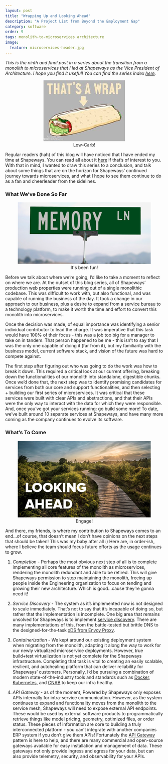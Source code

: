 ```yaml
---
layout: post
title: "Wrapping Up and Looking Ahead"
description: "A Project List from Beyond the Employment Gap"
category: software
order: 9
tags: monolith-to-microservices architecture
image:
  feature: microservices-header.jpg
---
```


<div style="font-size: 6;"><i>This is the ninth and final post in a series about the transition from a monolith to microservices that I led at Shapeways as the Vice President of Architecture. I hope you find it useful!  You can find the series index <a href="/monolith-to-microservices">here</a>.</i></div>
<figure>
  <center>
      <img src="/assets/img/wrapping-up/wrap.jpg" />
      <figcaption>Low-Carb!</figcaption>
  </center>
</figure>

Regular readers (hah) of this blog will have noticed that I have ended my time at Shapeways.  You can read all about it [here](https://mboyle.org/software/the-parting-glass/) if that’s of interest to you.  With that in mind, I wanted to draw this series to a conclusion, and talk about some things that are on the horizon for Shapeways’ continued journey towards microservices, and what I hope to see them continue to do as a fan and cheerleader from the sidelines. 


### What We’ve Done So Far
<figure>
  <center>
      <img src="/assets/img/wrapping-up/memory-lane.jpg" />
      <figcaption>It's been fun!</figcaption>
  </center>
</figure>
Before we talk about where we’re going, I’d like to take a moment to reflect on where we are.  At the outset of this blog series, all of Shapeways’ production web properties were running out of a single monolithic codebase.  This was difficult to work with, but also functional, and was capable of running the business of the day.  It took a change in our approach to our business, plus a desire to expand from a service bureau to a technology platform, to make it worth the time and effort to convert this monolith into microservices.  

Once the decision was made, of equal importance was identifying a senior individual contributor to lead the charge.  It was imperative that this task would have 100% of their focus - this was a job too big for a manager to take on in tandem. That person happened to be me - this isn’t to say that I was the only one capable of doing it (far from it), but my familiarity with the business model, current software stack, and vision of the future was hard to compete against. 

The first step after figuring out who was going to do the work was how to break it down.  This required a critical look at our current offering, breaking down the functionalities of our monolith into standalone, digestible chunks.  Once we’d done that, the next step was to identify promising candidates for services from both our core and support functionalities, and then selecting + building our first series of microservices.  It was critical that these services were built with clear APIs and abstractions, and that their APIs were the only way to interact with the data for which they were responsible.  And, once you’ve got your services running: go build some more!  To date, we’ve built around 10 separate services at Shapeways, and have many more coming as the company continues to evolve its software.


### What’s To Come
<figure>
  <center>
      <img src="/assets/img/wrapping-up/looking-ahead.jpg" />
      <figcaption>Engage!</figcaption>
  </center>
</figure>
And there, my friends, is where my contribution to Shapeways comes to an end...of course, that doesn’t mean I don’t have opinions on the next steps that should be taken!  This was my baby after all :)  Here are, in order-ish, where I believe the team should focus future efforts as the usage continues to grow.

 1. *Completion* - Perhaps the most obvious next step of all is to complete implementing all core features of the monolith as microservices, rendering the monolith redundant and able to be retired.  This will give Shapeways permission to stop maintaining the monolith, freeing up people inside the Engineering organization to focus on tending and growing their new architecture.  Which is good...cause they’re gonna need it!


 1. *Service Discovery* - The system as it’s implemented now is not designed to scale immediately.  That’s not to say that it’s incapable of doing so, but rather that the implementation is incomplete.   One big area that remains unsolved for Shapeways is to implement [service discovery](https://en.wikipedia.org/wiki/Service_discovery).  There are many implementations of this, from the battle-tested but brittle DNS to the designed-for-the-task [xDS from Envoy Proxy](https://www.envoyproxy.io/docs/envoy/latest/intro/arch_overview/upstream/service_discovery#:~:text=The%20endpoint%20discovery%20service%20is,endpoints%20from%20the%20discovery%20service.). 


 1. *Containerization* - We kept around our existing deployment system when migrating from the monolith, adapting it along the way to work for our newly virtualized microservice deployments.  However, true build+test virtualization is not yet complete for the Shapeways infrastructure.  Completing that task is vital to creating an easily scalable, resilient, and autohealing platform that can deliver reliability for Shapeways’ customers.  Personally, I’d be pursuing a combination of modern state-of-the-industry tools and standards such as [Docker](https://www.docker.com/), [Kubernetes](https://kubernetes.io/), and [CNAB](https://cnab.io/) to keep our infra healthy. 


 1. *API Gateway*  - as of the moment, Powered by Shapeways only exposes APIs internally for intra-service communication.  However, as the system continues to expand and functionality moves from the monolith to the service mesh, Shapeways will need to expose external API endpoints.  These would be used by external software products to programmatically retrieve things like model pricing, geometry, optimized files, or order status.  These pieces of information are core to building a truly interconnected platform - you can’t integrate with another companies ERP system if you don’t give them APIs!  Fortunately the [API Gateway](https://microservices.io/patterns/apigateway.html) pattern is here to help, and there are many commercial and open-source gateways available for easy installation and management of data.  These gateways not only provide ingress and egress for your data, but can also provide telemetry, security, and observability for your APIs. 
